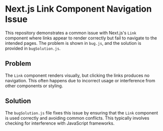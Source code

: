 # Next.js Link Component Navigation Issue

This repository demonstrates a common issue with Next.js's `Link` component where links appear to render correctly but fail to navigate to the intended pages.  The problem is shown in `bug.js`, and the solution is provided in `bugSolution.js`.

## Problem
The `Link` component renders visually, but clicking the links produces no navigation.  This often happens due to incorrect usage or interference from other components or styling.

## Solution
The `bugSolution.js` file fixes this issue by ensuring that the `Link` component is used correctly and avoiding common conflicts. This typically involves checking for interference with JavaScript frameworks.